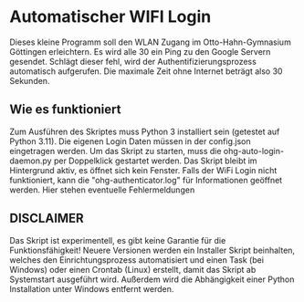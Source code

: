 # Automatischer WIFI Login

Dieses kleine Programm soll den WLAN Zugang im Otto-Hahn-Gymnasium Göttingen erleichtern.
Es wird alle 30 ein Ping zu den Google Servern gesendet. Schlägt dieser fehl, wird der Authentifizierungsprozess automatisch aufgerufen. Die maximale Zeit ohne Internet beträgt also 30 Sekunden.

## Wie es funktioniert
Zum Ausführen des Skriptes muss Python 3 installiert sein (getestet auf Python 3.11). Die eigenen Login Daten müssen in der config.json eingetragen werden. Um das Skript zu starten, muss die ohg-auto-login-daemon.py per Doppelklick gestartet werden. Das Skript bleibt im Hintergrund aktiv, es öffnet sich kein Fenster.
Falls der WiFi Login nicht funktioniert, kann die "ohg-authenticator.log" für Informationen geöffnet werden. Hier stehen eventuelle Fehlermeldungen

## DISCLAIMER
Das Skript ist experimentell, es gibt keine Garantie für die Funktionsfähigkeit!
Neuere Versionen werden ein Installer Skript beinhalten, welches den Einrichtungsprozess automatisiert und einen Task (bei Windows) oder einen Crontab (Linux) erstellt, damit das Skript ab Systemstart ausgeführt wird. 
Außerdem wird die Abhängigkeit einer Python Installation unter Windows entfernt werden.
